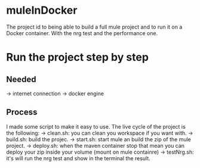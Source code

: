 # muleInDocker

The project id to being able to build a full mule project and to run it on a Docker container.
With the nrg test and the performance one.

# Run the project step by step

## Needed

-> internet connection
-> docker engine

## Process

I made some script to make it easy to use.
The live cycle of the project is the following:
-> clean.sh: you can clean you workspace if you want with.
-> build.sh: build the projec.
-> start.sh: start mule an build the zip of the mule project.
-> deploy.sh: when the maven container stop that mean you can deploy your zip inside your volume (mount on mule containre)
-> testNrg.sh: it's will run the nrg test and show in the terminal the result.
